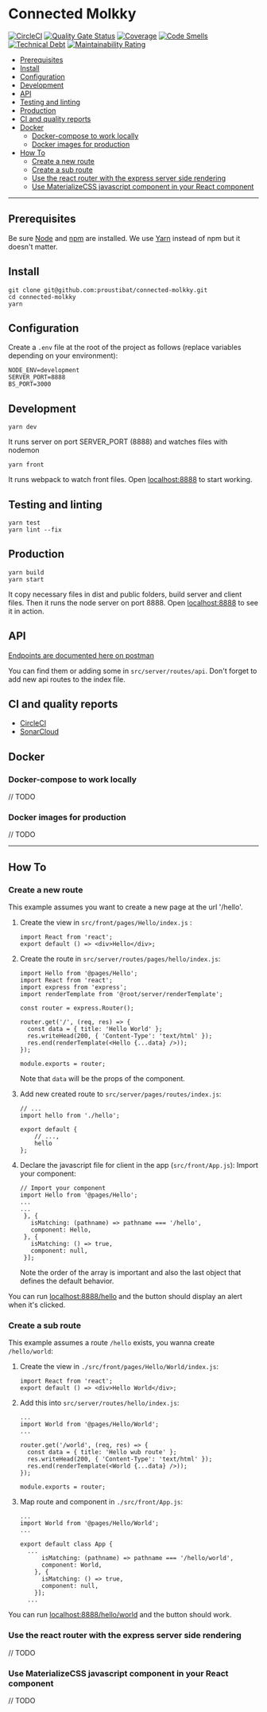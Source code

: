 # Connected Molkky
[![CircleCI](https://circleci.com/gh/proustibat/connected-molkky/tree/master.svg?style=svg&circle-token=511d3d6891047a304594ef257911443a66a80519)](https://circleci.com/gh/proustibat/connected-molkky/tree/master)
[![Quality Gate Status](https://sonarcloud.io/api/project_badges/measure?project=proustibat_connected-molkky&metric=alert_status)](https://sonarcloud.io/dashboard?id=proustibat_connected-molkky)
[![Coverage](https://sonarcloud.io/api/project_badges/measure?project=proustibat_connected-molkky&metric=coverage)](https://sonarcloud.io/dashboard?id=proustibat_connected-molkky)
[![Code Smells](https://sonarcloud.io/api/project_badges/measure?project=proustibat_connected-molkky&metric=code_smells)](https://sonarcloud.io/dashboard?id=proustibat_connected-molkky)
[![Technical Debt](https://sonarcloud.io/api/project_badges/measure?project=proustibat_connected-molkky&metric=sqale_index)](https://sonarcloud.io/dashboard?id=proustibat_connected-molkky)
[![Maintainability Rating](https://sonarcloud.io/api/project_badges/measure?project=proustibat_connected-molkky&metric=sqale_rating)](https://sonarcloud.io/dashboard?id=proustibat_connected-molkky)

* [Prerequisites](#prerequisites)
* [Install](#install)
* [Configuration](#configuration)
* [Development](#development)
* [API](#api)
* [Testing and linting](#testing-and-linting)
* [Production](#production)
* [CI and quality reports](#ci-and-quality-reports)
* [Docker](#docker)
    + [Docker-compose to work locally](#docker-compose-to-work-locally)
    + [Docker images for production](#docker-images-for-production)
* [How To](#how-to)
    + [Create a new route](#create-a-new-route)
    + [Create a sub route](#create-a-sub-route)
    + [Use the react router with the express server side rendering](#use-the-react-router-with-the-express-server-side-rendering)
    + [Use MaterializeCSS javascript component in your React component](#use-materializecss-javascript-component-in-your-react-component)

***

## Prerequisites

Be sure [Node](https://nodejs.org/en/) and [npm](https://www.npmjs.com/get-npm) are installed.
We use [Yarn](https://yarnpkg.com/lang/en/) instead of npm but it doesn't matter.

## Install

```$xslt
git clone git@github.com:proustibat/connected-molkky.git
cd connected-molkky
yarn
```

## Configuration

Create a `.env` file at the root of the project as follows (replace variables depending on your environment):

```$xslt
NODE_ENV=development
SERVER_PORT=8888
BS_PORT=3000
```

## Development

```$xslt
yarn dev
```
It runs server on port SERVER_PORT (8888) and watches files with nodemon

```$xslt
yarn front
``` 
It runs webpack to watch front files.
Open [localhost:8888](http://localhost:8888) to start working.

## Testing and linting

```$xslt
yarn test
yarn lint --fix
```

## Production

```$xslt
yarn build
yarn start
```

It copy necessary files in dist and public folders, build server and client files.
Then it runs the node server on port 8888.
Open [localhost:8888](http://localhost:8888) to see it in action.

## API

[Endpoints are documented here on postman](https://documenter.getpostman.com/view/1117131/SW11Vxdm?version=latest)

You can find them or adding some in `src/server/routes/api`. Don't forget to add new api routes to the index file.


## CI and quality reports

- [CircleCI](https://circleci.com/gh/proustibat/connected-molkky)
- [SonarCloud](https://sonarcloud.io/dashboard?id=proustibat_connected-molkky)

## Docker

### Docker-compose to work locally
// TODO

### Docker images for production
// TODO

***

## How To

### Create a new route

This example assumes you want to create a new page at the url '/hello'.

1. Create the view in `src/front/pages/Hello/index.js` :
    ```$xslt
    import React from 'react';
    export default () => <div>Hello</div>;
    ```

2. Create the route in `src/server/routes/pages/hello/index.js`:
    ```$xslt
    import Hello from '@pages/Hello';
    import React from 'react';
    import express from 'express';
    import renderTemplate from '@root/server/renderTemplate';
    
    const router = express.Router();
    
    router.get('/', (req, res) => {
      const data = { title: 'Hello World' };
      res.writeHead(200, { 'Content-Type': 'text/html' });
      res.end(renderTemplate(<Hello {...data} />));
    });
    
    module.exports = router;
    ```
   Note that `data` will be the props of the component.

3. Add new created route to `src/server/pages/routes/index.js`: 
    ```$xslt
    // ...
    import hello from './hello';
    
    export default {
        // ...,
        hello
    };
    ```

4. Declare the javascript file for client in the app (`src/front/App.js`):
   Import your component: 
   ```$xslt
   // Import your component
   import Hello from '@pages/Hello';
   ...
   ...
    }, {
      isMatching: (pathname) => pathname === '/hello',
      component: Hello,
    }, {
      isMatching: () => true,
      component: null,
    }];
    ```
   
   Note the order of the array is important and also the last object that defines the default behavior.


You can run [localhost:8888/hello](http://localhost:8888/hello) and the button should display an alert when it's clicked.

### Create a sub route

This example assumes a route `/hello` exists, you wanna create `/hello/world`:

1. Create the view in `./src/front/pages/Hello/World/index.js`:
    ```$xslt
    import React from 'react';
    export default () => <div>Hello World</div>;
    ```
   
2. Add this into `src/server/routes/hello/index.js`:
    ```$xslt
    ...
    import World from '@pages/Hello/World';
    ...
    
    router.get('/world', (req, res) => {
      const data = { title: 'Hello wub route' };
      res.writeHead(200, { 'Content-Type': 'text/html' });
      res.end(renderTemplate(<World {...data} />));
    });
    
    module.exports = router;
    ```
  
3. Map route and component in `./src/front/App.js`:
    ```$xslt
    ...
    import World from '@pages/Hello/World';
    ...
    
    export default class App {
      ...
          isMatching: (pathname) => pathname === '/hello/world',
          component: World,
        }, {
          isMatching: () => true,
          component: null,
        }];
      ...
    ```

You can run [localhost:8888/hello/world](http://localhost:8888/hello/world) and the button should work.

### Use the react router with the express server side rendering

// TODO

### Use MaterializeCSS javascript component in your React component

// TODO

